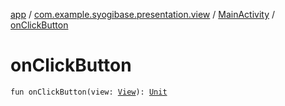 [app](../../index.md) / [com.example.syogibase.presentation.view](../index.md) / [MainActivity](index.md) / [onClickButton](./on-click-button.md)

# onClickButton

`fun onClickButton(view: `[`View`](https://developer.android.com/reference/android/view/View.html)`): `[`Unit`](https://kotlinlang.org/api/latest/jvm/stdlib/kotlin/-unit/index.html)